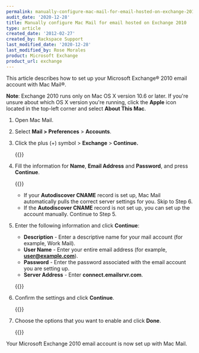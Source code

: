 ```yaml
---
permalink: manually-configure-mac-mail-for-email-hosted-on-exchange-2010/
audit_date: '2020-12-28'
title: Manually configure Mac Mail for email hosted on Exchange 2010
type: article
created_date: '2012-02-27'
created_by: Rackspace Support
last_modified_date: '2020-12-28'
last_modified_by: Rose Morales
product: Microsoft Exchange
product_url: exchange
---
```


This article describes how to set up your Microsoft Exchange&reg; 2010 email
account with Mac Mail&reg;.

**Note**: Exchange 2010 runs only on Mac OS X version 10.6 or later. If you're
unsure about which OS X version you're running, click the **Apple** icon located
in the top-left corner and select **About This Mac**.

1. Open Mac Mail.
2. Select **Mail > Preferences** > **Accounts**.
3. Click the plus (+) symbol > **Exchange** > **Continue.**

    {{<image src="MM101.png" alt="" title="">}}

4. Fill the information for **Name**, **Email Address** and **Password**, and press **Continue**.

    {{<image src="MM102.png" alt="" title="">}}

    - If your **Autodiscover CNAME** record is set up, Mac Mail
      automatically pulls the correct server settings for you. Skip to Step 6.
    - If the **Autodiscover CNAME** record is not set up, you can set up the
      account manually. Continue to Step 5.

5. Enter the following information and click **Continue**:
    - **Description** - Enter a descriptive name for your mail account (for
        example, Work Mail).
    - **User Name** - Enter your entire email address (for example,
        **user@example.com**).
    - **Password** - Enter the password associated with the email account you
        are setting up.
    - **Server Address** - Enter **connect.emailsrvr.com**.

    {{<image src="MM104_0.png" alt="" title="">}}

6. Confirm the settings and click **Continue**.

    {{<image src="MM103.png" alt="" title="">}}

7. Choose the options that you want to enable and click **Done**.

    {{<image src="MM105_0.png" alt="" title="">}}

Your Microsoft Exchange 2010 email account is now set up with Mac Mail.
